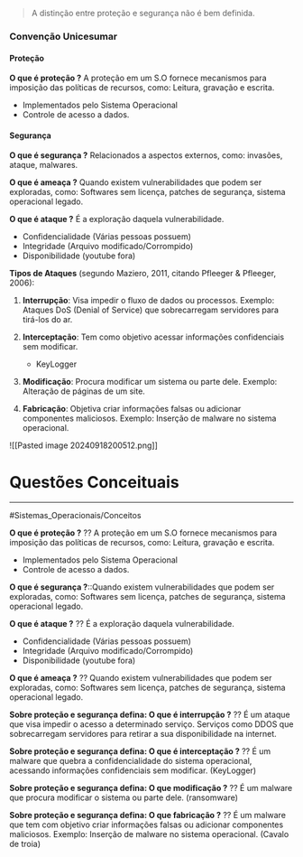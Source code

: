 > A distinção entre proteção e segurança não é bem definida.

### Convenção Unicesumar
#### Proteção
**O que é proteção  ?**
A proteção em um S.O fornece mecanismos para imposição das políticas de recursos, como: Leitura, gravação e escrita.
- Implementados pelo Sistema Operacional
- Controle de acesso a dados.
#### Segurança
**O que é segurança ?**
Relacionados a aspectos externos, como: invasões, ataque, malwares.

**O que é ameaça ?**
Quando existem vulnerabilidades que podem ser exploradas, como: Softwares sem licença, patches de segurança, sistema operacional legado.

**O que é ataque ?**
É a exploração daquela vulnerabilidade.
- Confidencialidade (Várias pessoas possuem)
- Integridade (Arquivo modificado/Corrompido)
- Disponibilidade (youtube fora)

**Tipos de Ataques** (segundo Maziero, 2011, citando Pfleeger & Pfleeger, 2006):

1. **Interrupção**: Visa impedir o fluxo de dados ou processos. Exemplo: Ataques DoS (Denial of Service) que sobrecarregam servidores para tirá-los do ar.
    
2. **Interceptação**: Tem como objetivo acessar informações confidenciais sem modificar.
	- KeyLogger
    
3. **Modificação**: Procura modificar um sistema ou parte dele. Exemplo: Alteração de páginas de um site.
    
4. **Fabricação**: Objetiva criar informações falsas ou adicionar componentes maliciosos. Exemplo: Inserção de malware no sistema operacional.

![[Pasted image 20240918200512.png]]

# Questões Conceituais
---
#Sistemas_Operacionais/Conceitos 

**O que é proteção ?**
??
A proteção em um S.O fornece mecanismos para imposição das políticas de recursos, como: Leitura, gravação e escrita.
- Implementados pelo Sistema Operacional
- Controle de acesso a dados.
  
**O que é segurança ?**::Quando existem vulnerabilidades que podem ser exploradas, como: Softwares sem licença, patches de segurança, sistema operacional legado.

**O que é ataque ?**
??
É a exploração daquela vulnerabilidade.
- Confidencialidade (Várias pessoas possuem)
- Integridade (Arquivo modificado/Corrompido)
- Disponibilidade (youtube fora)

**O que é ameaça ?**
??
Quando existem vulnerabilidades que podem ser exploradas, como: Softwares sem licença, patches de segurança, sistema operacional legado.

**Sobre proteção e segurança defina: O que é interrupção ?**
??
É um ataque que visa impedir o acesso a determinado serviço. Serviços como DDOS que sobrecarregam servidores para retirar a sua disponibilidade na internet.

**Sobre proteção e segurança defina: O que é interceptação ?**
??
É um malware que quebra a confidencialidade do sistema operacional, acessando informações confidenciais sem modificar. (KeyLogger)

**Sobre proteção e segurança defina: O que modificação ?**
??
É um malware que procura modificar o sistema ou parte dele. (ransomware)

**Sobre proteção e segurança defina: O que fabricação ?**
??
É um malware que tem com objetivo criar informações falsas ou adicionar componentes maliciosos. Exemplo: Inserção de malware no sistema operacional. (Cavalo de troia)


